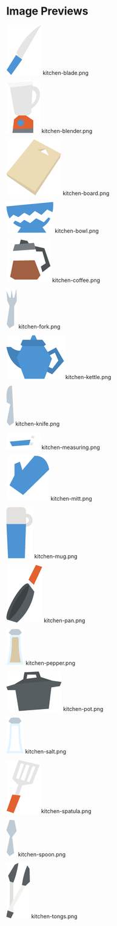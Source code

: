 # Image Previews

![kitchen-blade.png](kitchen-blade.png) kitchen-blade.png

![kitchen-blender.png](kitchen-blender.png) kitchen-blender.png

![kitchen-board.png](kitchen-board.png) kitchen-board.png

![kitchen-bowl.png](kitchen-bowl.png) kitchen-bowl.png

![kitchen-coffee.png](kitchen-coffee.png) kitchen-coffee.png

![kitchen-fork.png](kitchen-fork.png) kitchen-fork.png

![kitchen-kettle.png](kitchen-kettle.png) kitchen-kettle.png

![kitchen-knife.png](kitchen-knife.png) kitchen-knife.png

![kitchen-measuring.png](kitchen-measuring.png) kitchen-measuring.png

![kitchen-mitt.png](kitchen-mitt.png) kitchen-mitt.png

![kitchen-mug.png](kitchen-mug.png) kitchen-mug.png

![kitchen-pan.png](kitchen-pan.png) kitchen-pan.png

![kitchen-pepper.png](kitchen-pepper.png) kitchen-pepper.png

![kitchen-pot.png](kitchen-pot.png) kitchen-pot.png

![kitchen-salt.png](kitchen-salt.png) kitchen-salt.png

![kitchen-spatula.png](kitchen-spatula.png) kitchen-spatula.png

![kitchen-spoon.png](kitchen-spoon.png) kitchen-spoon.png

![kitchen-tongs.png](kitchen-tongs.png) kitchen-tongs.png

